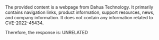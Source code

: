 The provided content is a webpage from Dahua Technology. It primarily contains navigation links, product information, support resources, news, and company information. It does not contain any information related to CVE-2022-45434.

Therefore, the response is: UNRELATED